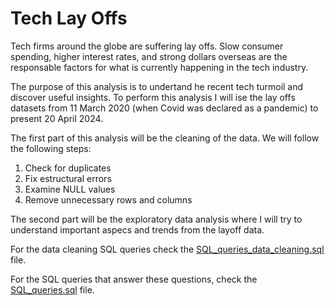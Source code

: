 # Tech Lay Offs

Tech firms around the globe are suffering lay offs. Slow consumer spending, higher interest rates, and strong dollars overseas are the responsable factors for what is currently happening in the tech industry.

The purpose of this analysis is to undertand he recent tech turmoil and discover useful insights. To perform this analysis I will ise the lay offs datasets from 11 March 2020 (when Covid was declared as a pandemic) to present 20 April 2024.  

The first part of this analysis will be the cleaning of the data. We will follow the following steps:
1. Check for duplicates
2. Fix estructural errors
3. Examine NULL values
4. Remove unnecessary rows and columns

The second part will be the exploratory data analysis where I will try to understand important aspecs and trends from the layoff data.

For the data cleaning SQL queries check the [SQL_queries_data_cleaning.sql](https://github.com/Luis102487/Tech_LayOffs/blob/main/SQL_queries_data_cleaning.sql) file.


For the SQL queries that answer these questions, check the [SQL_queries.sql](https://github.com/Luis102487/Northwind-Traders/blob/main/SQL_queries.sql) file.
